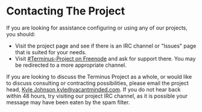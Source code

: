 # Contacting The Project

If you are looking for assistance configuring or using any of our projects, you
should:

* Visit the project page and see if there is an IRC channel or "Issues" page
  that is suited for your needs.
* Visit
  [#Terminus-Project on Freenode](irc://chat.freenode.net/Terminus-Project) and
  ask for support there. You may be redirected to a more appropriate channel.

If you are looking to discuss the Terminus Project as a whole, or would like to
discuss consulting or contracting possibilities, please email the project head,
[Kyle Johnson <kyle@vacantminded.com>](mailto:kyle@vacantminded.com). If you do
not hear back within 48 hours, try visiting our project IRC channel, as it is
possible your message may have been eaten by the spam filter.

